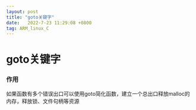 ```yaml
---
layout: post
title: "goto关键字"
date:   2022-7-23 11:29:08 +0800
tag: ARM_linux_C
---
```


# goto关键字



### 作用

如果函数有多个错误出口可以使用goto简化函数，建立一个总出口释放malloc的内存，释放锁、文件句柄等资源

